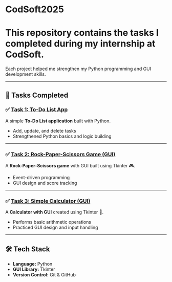 # CodSoft2025
# This repository contains the tasks I completed during my internship at **CodSoft**.  
Each project helped me strengthen my Python programming and GUI development skills.

---

## 📌 Tasks Completed

### ✅ [Task 1: To-Do List App](./Task1_ToDoList)
A simple **To-Do List application** built with Python.  
- Add, update, and delete tasks  
- Strengthened Python basics and logic building  

---

### ✅ [Task 2: Rock-Paper-Scissors Game (GUI)](./Task2_RockPaperScissors)
A **Rock-Paper-Scissors game** with GUI built using Tkinter 🎮.  
- Event-driven programming  
- GUI design and score tracking  

---

### ✅ [Task 3: Simple Calculator (GUI)](./Task3_Calculator)
A **Calculator with GUI** created using Tkinter 🧮.  
- Performs basic arithmetic operations  
- Practiced GUI design and input handling  

---

## 🛠️ Tech Stack
- **Language:** Python  
- **GUI Library:** Tkinter  
- **Version Control:** Git & GitHub  

